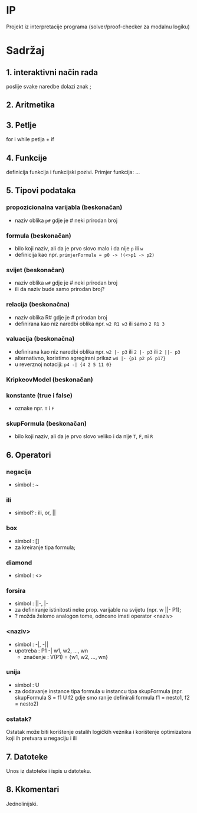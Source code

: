# IP
Projekt iz interpretacije programa (solver/proof-checker za modalnu logiku)

# Sadržaj

## 1. interaktivni način rada
poslije svake naredbe dolazi znak ;

## 2. Aritmetika

## 3. Petlje 
for i while petlja + if

## 4. Funkcije
definicija funkcija i funkcijski pozivi. Primjer funkcija: ... 

## 5. Tipovi podataka
### propozicionalna varijabla (beskonačan)
* naziv oblika `p#` gdje je # neki prirodan broj

### formula (beskonačan)
* bilo koji naziv, ali da je prvo slovo malo i da nije `p` ili `w`
* definicija kao npr. `primjerFormule = p0 -> !(<>p1 -> p2)`

### svijet (beskonačan)
* naziv oblika `w#` gdje je # neki prirodan broj
* ili da naziv bude samo prirodan broj?

### relacija (beskonačna)
* naziv oblika R# gdje je # prirodan broj
* definirana kao niz naredbi oblika npr. `w2 R1 w3` ili samo `2 R1 3`

### valuacija (beskonačna)
* definirana kao niz naredbi oblika npr. `w2 |- p3` ili `2 |- p3` ili `2 ||- p3`
* alternativno, koristimo agregirani prikaz `w4 |- {p1 p2 p5 p17}` 
* u reverznoj notaciji: `p4 -| {4 2 5 11 0}`

### KripkeovModel (beskonačan)
### konstante (true i false)
* oznake npr. `T` i `F`

### skupFormula (beskonačan)
* bilo koji naziv, ali da je prvo slovo veliko i da nije `T`, `F`, ni `R`

## 6. Operatori

### negacija
* simbol : ~

### ili
* simbol? : ili, or, ||

### box
* simbol : []
* za kreiranje tipa formula;

### diamond 
* simbol : <>

### forsira
* simbol : ||-, |-
* za definiranje istinitosti neke prop. varijable na svijetu (npr. w ||- P1);
* ? možda želomo analogon tome, odnosno imati operator \<naziv\>
  
### \<naziv\>
* simbol : -|, -||
* upotreba : P1 -| w1, w2, ..., wn 
	* značenje : V(P1) = {w1, w2, ..., wn} 

### unija
* simbol : U
* za dodavanje instance tipa formula u instancu tipa skupFormula (npr. skupFormula S = f1 U f2 gdje smo ranije definirali formula f1 = nesto1, f2 = nesto2)

### ostatak?
Ostatak može biti korištenje ostalih logičkih veznika i korištenje optimizatora koji ih pretvara u negaciju i ili

## 7. Datoteke
Unos iz datoteke i ispis u datoteku.

## 8. Kkomentari
Jednolinijski.
